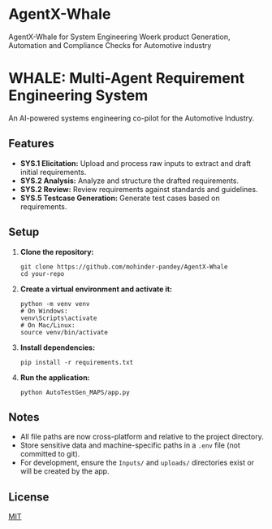 # AgentX-Whale
AgentX-Whale for System Engineering Woerk product Generation, Automation and Compliance Checks for Automotive industry

# WHALE: Multi-Agent Requirement Engineering System

An AI-powered systems engineering co-pilot for the Automotive Industry.

## Features

- **SYS.1 Elicitation:** Upload and process raw inputs to extract and draft initial requirements.
- **SYS.2 Analysis:** Analyze and structure the drafted requirements.
- **SYS.2 Review:** Review requirements against standards and guidelines.
- **SYS.5 Testcase Generation:** Generate test cases based on requirements.

## Setup

1. **Clone the repository:**
   ```
   git clone https://github.com/mohinder-pandey/AgentX-Whale
   cd your-repo
   ```

2. **Create a virtual environment and activate it:**
   ```
   python -m venv venv
   # On Windows:
   venv\Scripts\activate
   # On Mac/Linux:
   source venv/bin/activate
   ```

3. **Install dependencies:**
   ```
   pip install -r requirements.txt
   ```

4. **Run the application:**
   ```
   python AutoTestGen_MAPS/app.py
   ```

## Notes

- All file paths are now cross-platform and relative to the project directory.
- Store sensitive data and machine-specific paths in a `.env` file (not committed to git).
- For development, ensure the `Inputs/` and `uploads/` directories exist or will be created by the app.

## License

[MIT](LICENSE) 
